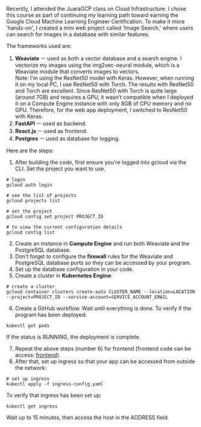Recently, I attended the JuaraGCP class on Cloud Infrastructure. I chose this course as part of continuing my learning path toward earning the Google Cloud Machine Learning Engineer Certification. To make it more 'hands-on', I created a mini web project called 'Image Search,' where users can search for images in a database with similar features.

The frameworks used are:
1. **Weaviate** ㅡ used as both a vector database and a search engine. I vectorize my images using the img2vec-neural module, which is a Weaviate module that converts images to vectors. \
   Note: I'm using the ResNet50 model with Keras. However, when running it on my local PC, I use ResNet50 with Torch. The results with ResNet50 and Torch are excellent. Since ResNet50 with Torch is quite large (around 7GB) and requires a GPU, it wasn’t compatible when I deployed it on a Compute Engine instance with only 8GB of CPU memory and no GPU. Therefore, for the web app deployment, I switched to ResNet50 with Keras.
2. **FastAPI** ㅡ used as backend.
3. **React.js** ㅡ used as frontend.
4. **Postgres** ㅡ used as database for logging.

Here are the steps:
1. After building the code, first ensure you're logged into gcloud via the CLI. Set the project you want to use.
```
# login
gcloud auth login

# see the list of projects
gcloud projects list

# set the project
gcloud config set project PROJECT_ID

# to view the current configuration details
gcloud config list
```
2. Create an instance in **Compute Engine** and run both Weaviate and the PostgreSQL database.
3. Don’t forget to configure the **firewall** rules for the Weaviate and PostgreSQL database ports so they can be accessed by your program.
4. Set up the database configuration in your code.
5. Create a cluster in **Kubernetes Engine**:
```
# create a cluster
gcloud container clusters create-auto CLUSTER_NAME --location=LOCATION --project=PROJECT_ID --service-account=SERVICE_ACCOUNT_EMAIL
```
6. Create a GitHub workflow. Wait until everything is done. To verify if the program has been deployed:
```
kubectl get pods
```
If the status is RUNNING, the deployment is complete.

7. Repeat the above steps (number 6) for frontend (frontend code can be access: [frontend](https://github.com/rzkamalia/image-search-fe)).
8. After that, set up ingress so that your app can be accessed from outside the network:
```
# set up ingress
kubectl apply -f ingress-config.yaml
```
To verify that ingress has been set up:
```
kubectl get ingress
```
Wait up to 15 minutes, then access the host in the ADDRESS field.
